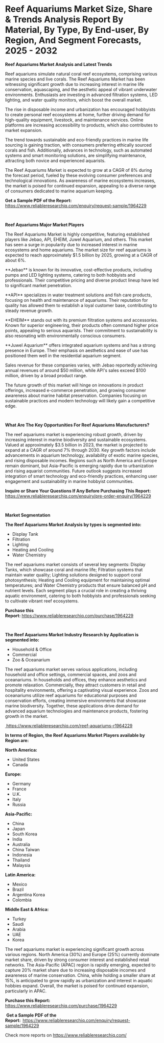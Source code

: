 <p><h1>Reef Aquariums Market Size, Share & Trends Analysis Report By Material, By Type, By End-user, By Region, And Segment Forecasts, 2025 - 2032</h1></p><p><strong>Reef Aquariums Market Analysis and Latest Trends</strong></p>
<p><p>Reef aquariums simulate natural coral reef ecosystems, comprising various marine species and live corals. The Reef Aquariums Market has been witnessing significant growth due to increasing interest in marine life conservation, aquascaping, and the aesthetic appeal of vibrant underwater environments. Enthusiasts are investing in advanced filtration systems, LED lighting, and water quality monitors, which boost the overall market.</p><p>The rise in disposable income and urbanization has encouraged hobbyists to create personal reef ecosystems at home, further driving demand for high-quality equipment, livestock, and maintenance services. Online platforms are increasing accessibility to products, which also contributes to market expansion.</p><p>The trend towards sustainable and eco-friendly practices in marine life sourcing is gaining traction, with consumers preferring ethically sourced corals and fish. Additionally, advances in technology, such as automated systems and smart monitoring solutions, are simplifying maintenance, attracting both novice and experienced aquarists.</p><p>The Reef Aquariums Market is expected to grow at a CAGR of 8% during the forecast period, fueled by these evolving consumer preferences and technological innovations. As awareness of marine ecosystems increases, the market is poised for continued expansion, appealing to a diverse range of consumers dedicated to marine aquarium keeping.</p></p>
<p><strong>Get a Sample PDF of the Report:&nbsp;</strong> <a href="https://www.reliableresearchiq.com/enquiry/request-sample/1964229?utm_campaign=2449&utm_medium=2&utm_source=Github&utm_content=ia&utm_term=05042025&utm_id=reef-aquariums">https://www.reliableresearchiq.com/enquiry/request-sample/1964229</a></p>
<p>&nbsp;</p>
<p><strong>Reef Aquariums Major Market Players</strong></p>
<p><p>The Reef Aquariums Market is highly competitive, featuring established players like Jebao, API, EHEIM, Juwel Aquarium, and others. This market has seen a surge in popularity due to increased interest in marine ecosystems and home aquariums. The market size for reef aquariums is expected to reach approximately $1.5 billion by 2025, growing at a CAGR of about 6%.</p><p>**Jebao** is known for its innovative, cost-effective products, including pumps and LED lighting systems, catering to both hobbyists and professionals. Their competitive pricing and diverse product lineup have led to significant market penetration.</p><p>**API** specializes in water treatment solutions and fish care products, focusing on health and maintenance of aquariums. Their reputation for quality has allowed them to establish a loyal customer base, contributing to steady revenue growth.</p><p>**EHEIM** stands out with its premium filtration systems and accessories. Known for superior engineering, their products often command higher price points, appealing to serious aquarists. Their commitment to sustainability is also resonating with environmentally conscious consumers.</p><p>**Juwel Aquarium** offers integrated aquarium systems and has a strong presence in Europe. Their emphasis on aesthetics and ease of use has positioned them well in the residential aquarium segment.</p><p>Sales revenue for these companies varies, with Jebao reportedly achieving annual revenues of around $50 million, while API's sales exceed $100 million, driven by a broad product range.</p><p>The future growth of this market will hinge on innovations in product offerings, increased e-commerce penetration, and growing consumer awareness about marine habitat preservation. Companies focusing on sustainable practices and modern technology will likely gain a competitive edge.</p></p>
<p>&nbsp;</p>
<p><strong>What Are The Key Opportunities For Reef Aquariums Manufacturers?</strong></p>
<p><p>The reef aquariums market is experiencing robust growth, driven by increasing interest in marine biodiversity and sustainable ecosystems. Valued at approximately $3.5 billion in 2023, the market is projected to expand at a CAGR of around 7% through 2030. Key growth factors include advancements in aquarium technology, availability of exotic marine species, and rising disposable incomes. Regions such as North America and Europe remain dominant, but Asia-Pacific is emerging rapidly due to urbanization and rising aquarist communities. Future outlook suggests increased integration of smart technology and eco-friendly practices, enhancing user engagement and sustainability in marine hobbyist communities.</p></p>
<p><strong>Inquire or Share Your Questions If Any Before Purchasing This Report:</strong> <a href="https://www.reliableresearchiq.com/enquiry/pre-order-enquiry/1964229?utm_campaign=2449&utm_medium=2&utm_source=Github&utm_content=ia&utm_term=05042025&utm_id=reef-aquariums">https://www.reliableresearchiq.com/enquiry/pre-order-enquiry/1964229</a></p>
<p>&nbsp;</p>
<p><strong>Market Segmentation</strong></p>
<p><strong>The Reef Aquariums Market Analysis by types is segmented into:</strong></p>
<p><ul><li>Display Tank</li><li>Filtration</li><li>Lighting</li><li>Heating and Cooling</li><li>Water Chemistry</li></ul></p>
<p><p>The reef aquariums market consists of several key segments: Display Tanks, which showcase coral and marine life; Filtration systems that maintain water quality; Lighting solutions designed to support coral photosynthesis; Heating and Cooling equipment for maintaining optimal temperatures; and Water Chemistry products that ensure balanced pH and nutrient levels. Each segment plays a crucial role in creating a thriving aquatic environment, catering to both hobbyists and professionals seeking to cultivate vibrant reef ecosystems.</p></p>
<p><strong>Purchase this Report:&nbsp;</strong><a href="https://www.reliableresearchiq.com/purchase/1964229?utm_campaign=2449&utm_medium=2&utm_source=Github&utm_content=ia&utm_term=05042025&utm_id=reef-aquariums">https://www.reliableresearchiq.com/purchase/1964229</a></p>
<p>&nbsp;</p>
<p><strong>The Reef Aquariums Market Industry Research by Application is segmented into:</strong></p>
<p><ul><li>Household & Office</li><li>Commercial</li><li>Zoo & Oceanarium</li></ul></p>
<p><p>The reef aquariums market serves various applications, including household and office settings, commercial spaces, and zoos and oceanariums. In households and offices, they enhance aesthetics and promote relaxation. Commercially, they attract customers in retail and hospitality environments, offering a captivating visual experience. Zoos and oceanariums utilize reef aquariums for educational purposes and conservation efforts, creating immersive environments that showcase marine biodiversity. Together, these applications drive demand for advanced aquarium technologies and maintenance products, fostering growth in the market.</p></p>
<p><a href="https://www.reliableresearchiq.com/reef-aquariums-r1964229?utm_campaign=2449&utm_medium=2&utm_source=Github&utm_content=ia&utm_term=05042025&utm_id=reef-aquariums">&nbsp;https://www.reliableresearchiq.com/reef-aquariums-r1964229</a></p>
<p><strong>In terms of Region, the Reef Aquariums Market Players available by Region are:</strong></p>
<p>
    <p> <strong> North America: </strong>
        <ul>
            <li>United States</li>
            <li>Canada</li>
        </ul>
        </p> 
    <p> <strong> Europe: </strong>
        <ul>
            <li>Germany</li>
            <li>France</li>
            <li>U.K.</li>
            <li>Italy</li>
            <li>Russia</li>
        </ul>
        </p> 
    <p> <strong> Asia-Pacific: </strong>
        <ul>
            <li>China</li>
            <li>Japan</li>
            <li>South Korea</li>
            <li>India</li>
            <li>Australia</li>
            <li>China Taiwan</li>
            <li>Indonesia</li>
            <li>Thailand</li>
            <li>Malaysia</li>
        </ul>
        </p> 
    <p> <strong> Latin America: </strong>
        <ul>
            <li>Mexico</li>
            <li>Brazil</li>
            <li>Argentina Korea</li>
            <li>Colombia</li>
        </ul>
        </p> 
    <p> <strong> Middle East & Africa: </strong>
        <ul>
            <li>Turkey</li>
            <li>Saudi</li>
            <li>Arabia</li>
            <li>UAE</li>
            <li>Korea</li>
        </ul>
    </p>
    </p>
<p><p>The reef aquariums market is experiencing significant growth across various regions. North America (30%) and Europe (25%) currently dominate market share, driven by strong consumer interest and established retail networks. The Asia-Pacific (APAC) region is rapidly emerging, expected to capture 20% market share due to increasing disposable incomes and awareness of marine conservation. China, while holding a smaller share at 15%, is anticipated to grow rapidly as urbanization and interest in aquatic hobbies expand. Overall, the market is poised for continued expansion, particularly in APAC.</p></p>
<p><strong>Purchase this Report: </strong><a href="https://www.reliableresearchiq.com/purchase/1964229?utm_campaign=2449&utm_medium=2&utm_source=Github&utm_content=ia&utm_term=05042025&utm_id=reef-aquariums">https://www.reliableresearchiq.com/purchase/1964229</a></p>
<p>&nbsp;<strong>Get a Sample PDF of the Report:&nbsp;&nbsp;</strong><a href="https://www.reliableresearchiq.com/enquiry/request-sample/1964229?utm_campaign=2449&utm_medium=2&utm_source=Github&utm_content=ia&utm_term=05042025&utm_id=reef-aquariums">https://www.reliableresearchiq.com/enquiry/request-sample/1964229</a></p>
<p><strong></strong></p>
<p>Check more reports on <a href="https://www.reliableresearchiq.com/?utm_campaign=2449&utm_medium=2&utm_source=Github&utm_content=ia&utm_term=05042025&utm_id=reef-aquariums">https://www.reliableresearchiq.com/</a></p>
